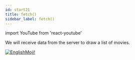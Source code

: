 ```yaml
---
id: start21
title: fetch()
sidebar_label: fetch()
---
```


import YouTube from 'react-youtube'

We will receive data from the server to draw a list of movies.

<YouTube videoId='MHCrQExp3S4' />

[![EnglishMoji!](/img/logo/englishmoji.png)](https://link-to.app/xvh7Ush9kl)

